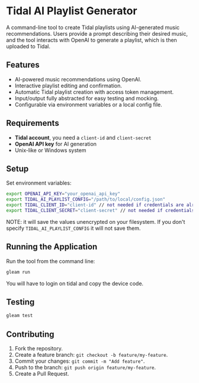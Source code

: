 # Tidal AI Playlist Generator

A command-line tool to create Tidal playlists using AI-generated music recommendations. Users provide a prompt describing their desired music, and the tool interacts with OpenAI to generate a playlist, which is then uploaded to Tidal.

## Features

- AI-powered music recommendations using OpenAI.
- Interactive playlist editing and confirmation.
- Automatic Tidal playlist creation with access token management.
- Input/output fully abstracted for easy testing and mocking.
- Configurable via environment variables or a local config file.

## Requirements

- **Tidal account**, you need a `client-id` and `client-secret`
- **OpenAI API key** for AI generation
- Unix-like or Windows system

## Setup

Set environment variables:

```bash
export OPENAI_API_KEY="your_openai_api_key"
export TIDAL_AI_PLAYLIST_CONFIG="/path/to/local/config.json"
export TIDAL_CLIENT_ID="client-id" // not needed if credentials are already stored on disk
export TIDAL_CLIENT_SECRET="client-secret" // not needed if credentials are already stored on disk
```

NOTE: it will save the values unencrypted on your filesystem. If you don't specify `TIDAL_AI_PLAYLIST_CONFIG` it will not save them.

## Running the Application

Run the tool from the command line:

```bash
gleam run
```

You will have to login on tidal and copy the device code.

## Testing

```bash
gleam test
```

## Contributing

1. Fork the repository.
2. Create a feature branch: `git checkout -b feature/my-feature`.
3. Commit your changes: `git commit -m "Add feature"`.
4. Push to the branch: `git push origin feature/my-feature`.
5. Create a Pull Request.

